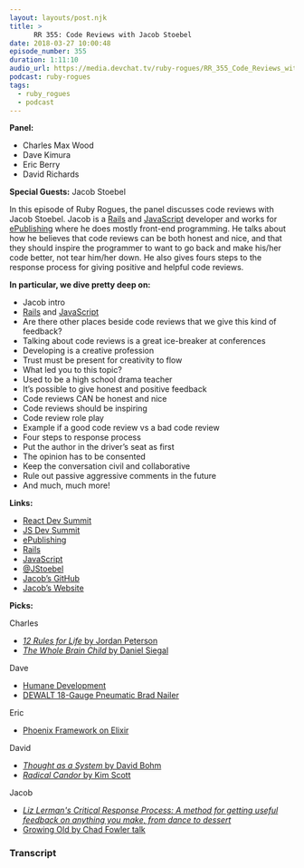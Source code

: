 ```yaml
---
layout: layouts/post.njk
title: >
      RR 355: Code Reviews with Jacob Stoebel
date: 2018-03-27 10:00:48
episode_number: 355
duration: 1:11:10
audio_url: https://media.devchat.tv/ruby-rogues/RR_355_Code_Reviews_with_Jacob_Stoebel.mp3
podcast: ruby-rogues
tags: 
  - ruby_rogues
  - podcast
---
```


 **Panel:**

- Charles Max Wood
- Dave Kimura
- Eric Berry
- David Richards

**Special Guests:** Jacob Stoebel

In this episode of Ruby Rogues, the panel discusses code reviews with Jacob Stoebel. Jacob is a [Rails](http://rubyonrails.org/) and [JavaScript](https://www.javascript.com/) developer and works for [ePublishing](https://www.epublishing.com/) where he does mostly front-end programming. He talks about how he believes that code reviews can be both honest and nice, and that they should inspire the programmer to want to go back and make his/her code better, not tear him/her down. He also gives fours steps to the response process for giving positive and helpful code reviews.

**In particular, we dive pretty deep on:**

- Jacob intro
- [Rails](http://rubyonrails.org/) and [JavaScript](https://www.javascript.com/)
- Are there other places beside code reviews that we give this kind of feedback? 
- Talking about code reviews is a great ice-breaker at conferences
- Developing is a creative profession
- Trust must be present for creativity to flow
- What led you to this topic?
- Used to be a high school drama teacher
- It’s possible to give honest and positive feedback
- Code reviews CAN be honest and nice
- Code reviews should be inspiring
- Code review role play
- Example if a good code review vs a bad code review
- Four steps to response process
- Put the author in the driver’s seat as first
- The opinion has to be consented
- Keep the conversation civil and collaborative
- Rule out passive aggressive comments in the future
- And much, much more!

**Links:**

- [React Dev Summit](https://reactdevsummit.com/)
- [JS Dev Summit](https://jsdevsummit.com/)
- [ePublishing](https://www.epublishing.com/)
- [Rails](http://rubyonrails.org/)
- [JavaScript](https://www.javascript.com/)
- [@JStoebel](https://twitter.com/jstoebel?lang=en)
- [Jacob’s GitHub](https://github.com/jstoebel)
- [Jacob’s Website](http://www.jstoebel.com/)

**Picks:**

Charles

- [_12 Rules for Life_ by Jordan Peterson](https://www.amazon.com/12-Rules-Life-Antidote-Chaos/dp/0345816021)
- [_The Whole Brain Child_ by Daniel Siegal](https://www.amazon.com/Whole-Brain-Child-Revolutionary-Strategies-Developing/dp/0553386697)

Dave

- [Humane Development](http://humanedevelopment.org/)
- [DEWALT 18-Gauge Pneumatic Brad Nailer](https://www.homedepot.com/p/DEWALT-18-Gauge-Pneumatic-Brad-Nailer-DWFP12233/205647692)

Eric

- [Phoenix Framework on Elixir](http://phoenixframework.org/)

David

- [_Thought as a System_ by David Bohm](https://www.amazon.com/Thought-as-System-David-Bohm/dp/0415110300)
- [_Radical Candor_ by Kim Scott](https://www.amazon.com/Radical-Candor-Kim-Scott/dp/B01KTIEFEE)

Jacob

- [_Liz Lerman's Critical Response Process: A method for getting useful feedback on anything you make, from dance to dessert_](https://www.amazon.com/Liz-Lermans-critical-response-process/dp/0972738509)
- [Growing Old by Chad Fowler talk](https://www.youtube.com/watch?v=qH_y45he4-o)


### Transcript


